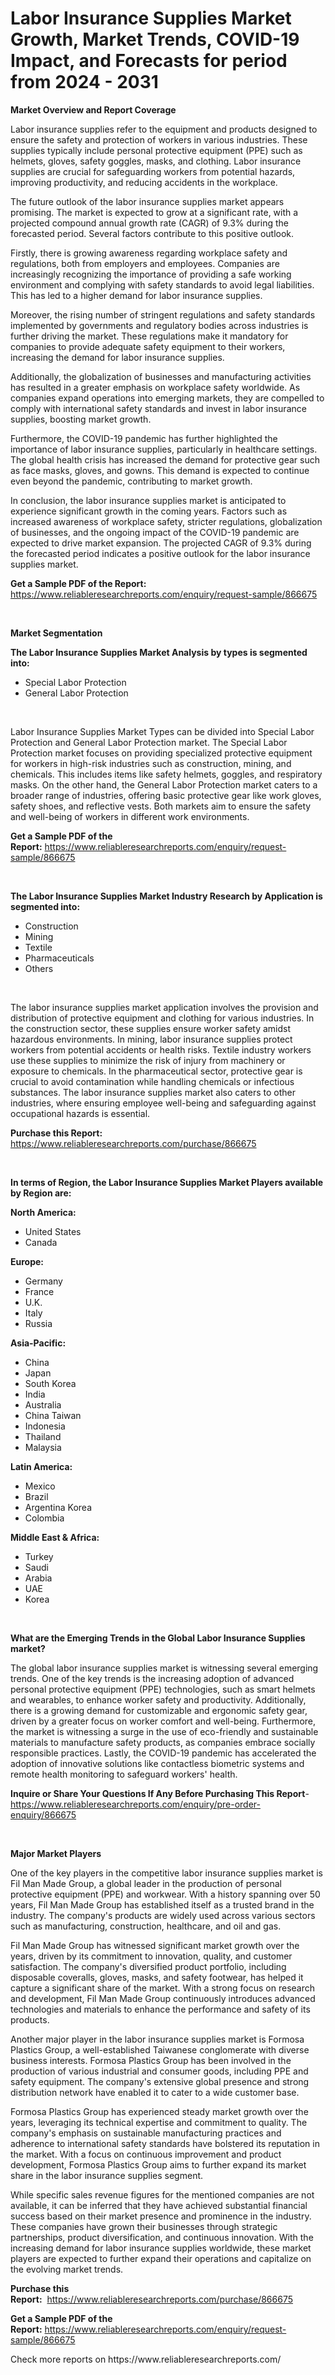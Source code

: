 <p><h1>Labor Insurance Supplies Market Growth, Market Trends, COVID-19 Impact, and Forecasts for period from 2024 - 2031</h1></p><p><strong>Market Overview and Report Coverage</strong></p>
<p><p>Labor insurance supplies refer to the equipment and products designed to ensure the safety and protection of workers in various industries. These supplies typically include personal protective equipment (PPE) such as helmets, gloves, safety goggles, masks, and clothing. Labor insurance supplies are crucial for safeguarding workers from potential hazards, improving productivity, and reducing accidents in the workplace.</p><p>The future outlook of the labor insurance supplies market appears promising. The market is expected to grow at a significant rate, with a projected compound annual growth rate (CAGR) of 9.3% during the forecasted period. Several factors contribute to this positive outlook.</p><p>Firstly, there is growing awareness regarding workplace safety and regulations, both from employers and employees. Companies are increasingly recognizing the importance of providing a safe working environment and complying with safety standards to avoid legal liabilities. This has led to a higher demand for labor insurance supplies.</p><p>Moreover, the rising number of stringent regulations and safety standards implemented by governments and regulatory bodies across industries is further driving the market. These regulations make it mandatory for companies to provide adequate safety equipment to their workers, increasing the demand for labor insurance supplies.</p><p>Additionally, the globalization of businesses and manufacturing activities has resulted in a greater emphasis on workplace safety worldwide. As companies expand operations into emerging markets, they are compelled to comply with international safety standards and invest in labor insurance supplies, boosting market growth.</p><p>Furthermore, the COVID-19 pandemic has further highlighted the importance of labor insurance supplies, particularly in healthcare settings. The global health crisis has increased the demand for protective gear such as face masks, gloves, and gowns. This demand is expected to continue even beyond the pandemic, contributing to market growth.</p><p>In conclusion, the labor insurance supplies market is anticipated to experience significant growth in the coming years. Factors such as increased awareness of workplace safety, stricter regulations, globalization of businesses, and the ongoing impact of the COVID-19 pandemic are expected to drive market expansion. The projected CAGR of 9.3% during the forecasted period indicates a positive outlook for the labor insurance supplies market.</p></p>
<p><strong>Get a Sample PDF of the Report:</strong> <a href="https://www.reliableresearchreports.com/enquiry/request-sample/866675">https://www.reliableresearchreports.com/enquiry/request-sample/866675</a></p>
<p>&nbsp;</p>
<p><strong>Market Segmentation</strong></p>
<p><strong>The Labor Insurance Supplies Market Analysis by types is segmented into:</strong></p>
<p><ul><li>Special Labor Protection</li><li>General Labor Protection</li></ul></p>
<p>&nbsp;</p>
<p><p>Labor Insurance Supplies Market Types can be divided into Special Labor Protection and General Labor Protection market. The Special Labor Protection market focuses on providing specialized protective equipment for workers in high-risk industries such as construction, mining, and chemicals. This includes items like safety helmets, goggles, and respiratory masks. On the other hand, the General Labor Protection market caters to a broader range of industries, offering basic protective gear like work gloves, safety shoes, and reflective vests. Both markets aim to ensure the safety and well-being of workers in different work environments.</p></p>
<p><strong>Get a Sample PDF of the Report:</strong>&nbsp;<a href="https://www.reliableresearchreports.com/enquiry/request-sample/866675">https://www.reliableresearchreports.com/enquiry/request-sample/866675</a></p>
<p>&nbsp;</p>
<p><strong>The Labor Insurance Supplies Market Industry Research by Application is segmented into:</strong></p>
<p><ul><li>Construction</li><li>Mining</li><li>Textile</li><li>Pharmaceuticals</li><li>Others</li></ul></p>
<p>&nbsp;</p>
<p><p>The labor insurance supplies market application involves the provision and distribution of protective equipment and clothing for various industries. In the construction sector, these supplies ensure worker safety amidst hazardous environments. In mining, labor insurance supplies protect workers from potential accidents or health risks. Textile industry workers use these supplies to minimize the risk of injury from machinery or exposure to chemicals. In the pharmaceutical sector, protective gear is crucial to avoid contamination while handling chemicals or infectious substances. The labor insurance supplies market also caters to other industries, where ensuring employee well-being and safeguarding against occupational hazards is essential.</p></p>
<p><strong>Purchase this Report:</strong>&nbsp; <a href="https://www.reliableresearchreports.com/purchase/866675">https://www.reliableresearchreports.com/purchase/866675</a></p>
<p>&nbsp;</p>
<p><strong>In terms of Region, the Labor Insurance Supplies Market Players available by Region are:</strong></p>
<p>
    <p> <strong> North America: </strong>
        <ul>
            <li>United States</li>
            <li>Canada</li>
        </ul>
        </p> 
    <p> <strong> Europe: </strong>
        <ul>
            <li>Germany</li>
            <li>France</li>
            <li>U.K.</li>
            <li>Italy</li>
            <li>Russia</li>
        </ul>
        </p> 
    <p> <strong> Asia-Pacific: </strong>
        <ul>
            <li>China</li>
            <li>Japan</li>
            <li>South Korea</li>
            <li>India</li>
            <li>Australia</li>
            <li>China Taiwan</li>
            <li>Indonesia</li>
            <li>Thailand</li>
            <li>Malaysia</li>
        </ul>
        </p> 
    <p> <strong> Latin America: </strong>
        <ul>
            <li>Mexico</li>
            <li>Brazil</li>
            <li>Argentina Korea</li>
            <li>Colombia</li>
        </ul>
        </p> 
    <p> <strong> Middle East & Africa: </strong>
        <ul>
            <li>Turkey</li>
            <li>Saudi</li>
            <li>Arabia</li>
            <li>UAE</li>
            <li>Korea</li>
        </ul>
    </p>
    </p>
<p>&nbsp;</p>
<p><strong>What are the Emerging Trends in the Global Labor Insurance Supplies market?</strong></p>
<p><p>The global labor insurance supplies market is witnessing several emerging trends. One of the key trends is the increasing adoption of advanced personal protective equipment (PPE) technologies, such as smart helmets and wearables, to enhance worker safety and productivity. Additionally, there is a growing demand for customizable and ergonomic safety gear, driven by a greater focus on worker comfort and well-being. Furthermore, the market is witnessing a surge in the use of eco-friendly and sustainable materials to manufacture safety products, as companies embrace socially responsible practices. Lastly, the COVID-19 pandemic has accelerated the adoption of innovative solutions like contactless biometric systems and remote health monitoring to safeguard workers' health.</p></p>
<p><strong>Inquire or Share Your Questions If Any Before Purchasing This Report</strong>- <a href="https://www.reliableresearchreports.com/enquiry/pre-order-enquiry/866675">https://www.reliableresearchreports.com/enquiry/pre-order-enquiry/866675</a></p>
<p>&nbsp;</p>
<p><strong>Major Market Players</strong></p>
<p><p>One of the key players in the competitive labor insurance supplies market is Fil Man Made Group, a global leader in the production of personal protective equipment (PPE) and workwear. With a history spanning over 50 years, Fil Man Made Group has established itself as a trusted brand in the industry. The company's products are widely used across various sectors such as manufacturing, construction, healthcare, and oil and gas.</p><p>Fil Man Made Group has witnessed significant market growth over the years, driven by its commitment to innovation, quality, and customer satisfaction. The company's diversified product portfolio, including disposable coveralls, gloves, masks, and safety footwear, has helped it capture a significant share of the market. With a strong focus on research and development, Fil Man Made Group continuously introduces advanced technologies and materials to enhance the performance and safety of its products.</p><p>Another major player in the labor insurance supplies market is Formosa Plastics Group, a well-established Taiwanese conglomerate with diverse business interests. Formosa Plastics Group has been involved in the production of various industrial and consumer goods, including PPE and safety equipment. The company's extensive global presence and strong distribution network have enabled it to cater to a wide customer base.</p><p>Formosa Plastics Group has experienced steady market growth over the years, leveraging its technical expertise and commitment to quality. The company's emphasis on sustainable manufacturing practices and adherence to international safety standards have bolstered its reputation in the market. With a focus on continuous improvement and product development, Formosa Plastics Group aims to further expand its market share in the labor insurance supplies segment.</p><p>While specific sales revenue figures for the mentioned companies are not available, it can be inferred that they have achieved substantial financial success based on their market presence and prominence in the industry. These companies have grown their businesses through strategic partnerships, product diversification, and continuous innovation. With the increasing demand for labor insurance supplies worldwide, these market players are expected to further expand their operations and capitalize on the evolving market trends.</p></p>
<p><strong>Purchase this Report:</strong>&nbsp;&nbsp;<a href="https://www.reliableresearchreports.com/purchase/866675">https://www.reliableresearchreports.com/purchase/866675</a></p>
<p></p>
<p><strong>Get a Sample PDF of the Report:</strong>&nbsp;<a href="https://www.reliableresearchreports.com/enquiry/request-sample/866675">https://www.reliableresearchreports.com/enquiry/request-sample/866675</a></p>
<p>Check more reports on https://www.reliableresearchreports.com/</p>